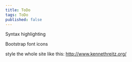 ```yaml
---
title: ToDo
tags: ToDo
published: false
---
```


Syntax highlighting

Bootstrap font icons

style the whole site like this: http://www.kennethreitz.org/